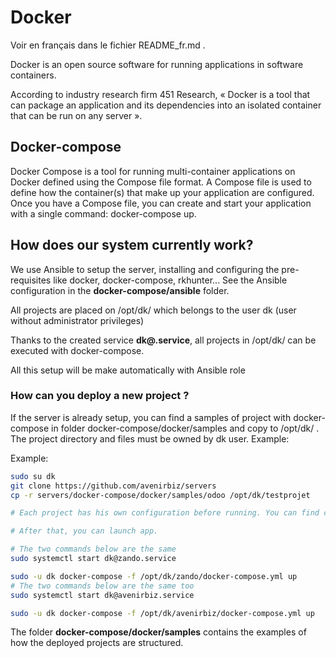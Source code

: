 # Docker

Voir en français dans le fichier README_fr.md .

Docker is an open source software for running applications in software containers.

According to industry research firm 451 Research, « Docker is a tool that can package an application and its dependencies into an isolated container that can be run on any server ».

## Docker-compose

Docker Compose is a tool for running multi-container applications on Docker defined using the Compose file format. A Compose file is used to define how the container(s) that make up your application are configured. Once you have a Compose file, you can create and start your application with a single command: docker-compose up.

## How does our system currently work?

We use Ansible to setup the server, installing and configuring the pre-requisites like docker, docker-compose, rkhunter... See the Ansible configuration in the **docker-compose/ansible** folder.

All projects are placed on /opt/dk/ which belongs to the user dk (user without administrator privileges)

Thanks to the created service **dk@.service**, all projects in /opt/dk/ can be executed with docker-compose.

All this setup will be make automatically with Ansible role

### How can you deploy a new project ?

If the server is already setup, you can find a samples of project with docker-compose in folder docker-compose/docker/samples and copy to /opt/dk/ . The project directory and files must be owned by dk user.
Example:

Example:

```bash
sudo su dk
git clone https://github.com/avenirbiz/servers
cp -r servers/docker-compose/docker/samples/odoo /opt/dk/testprojet

# Each project has his own configuration before running. You can find conf in servers/docker-compose/docker/samples/projecttype/README.md

# After that, you can launch app.

# The two commands below are the same
sudo systemctl start dk@zando.service

sudo -u dk docker-compose -f /opt/dk/zando/docker-compose.yml up
# The two commands below are the same too
sudo systemctl start dk@avenirbiz.service

sudo -u dk docker-compose -f /opt/dk/avenirbiz/docker-compose.yml up
```
The folder **docker-compose/docker/samples** contains the examples of how the deployed projects are structured.